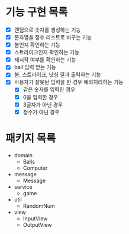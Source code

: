 # 기능 구현 목록
- [x] 랜덤으로 숫자를 생성하는 기능
- [x] 문자열을 정수 리스트로 바꾸는 기능
- [x] 볼인지 확인하는 기능
- [x] 스트라이크인지 확인하는 기능
- [x] 재시작 여부를 확인하는 기능
- [x] ball 입력 받는 기능
- [x] 볼, 스트라이크, 낫싱 결과 출력하는 기능
- [x] 사용자가 잘못된 입력을 한 경우 예외처리하는 기능
  - [x] 같은 숫자를 입력한 경우
  - [x] 0을 입력한 경우
  - [x] 3글자가 아닌 경우
  - [x] 정수가 아닌 경우

# 패키지 목록
- domain
  - Balls
  - Computer
- message
  - Message
- service
  - game
- util
  - RandomNum
- view
  - InputView
  - OutputView
